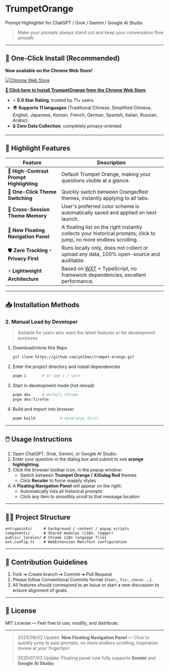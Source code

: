 # TrumpetOrange
Prompt Highlighter for ChatGPT / Grok / Gemini / Google AI Studio

> Make your prompts always stand out and keep your conversation flow smooth.

---

## 🌟 One-Click Install (Recommended)
**Now available on the Chrome Web Store!**

[![Chrome Web Store](https://img.shields.io/chrome-web-store/v/kmjcealmacndbklfjgjppdncgebgicmp?label=Chrome%20Web%20Store&logo=google-chrome&logoColor=white&color=4285F4)](https://chromewebstore.google.com/detail/trumpetorange/kmjcealmacndbklfjgjppdncgebgicmp)

**[📲 Click here to install TrumpetOrange from the Chrome Web Store](https://chromewebstore.google.com/detail/trumpetorange/kmjcealmacndbklfjgjppdncgebgicmp)**

- ⭐ **5.0 Star Rating**, trusted by 71+ users
- 🌍 **Supports 11 languages** (Traditional Chinese, Simplified Chinese, English, Japanese, Korean, French, German, Spanish, Italian, Russian, Arabic)
- 🔒 **Zero Data Collection**, completely privacy-oriented

---

## 🚀 Highlight Features
| Feature | Description |
|------|------|
| 🎨 **High-Contrast Prompt Highlighting** | Default Trumpet Orange, making your questions visible at a glance. |
| 🔴 **One-Click Theme Switching** | Quickly switch between Orange/Red themes, instantly applying to all tabs. |
| 💾 **Cross-Session Theme Memory** | User's preferred color scheme is automatically saved and applied on next launch. |
| 🧭 **New Floating Navigation Panel** | A floating list on the right instantly collects your historical prompts; click to jump, no more endless scrolling. |
| 🛡️ **Zero Tracking・Privacy First** | Runs locally only, does not collect or upload any data, 100% open-source and auditable. |
| ⚡ **Lightweight Architecture** | Based on [WXT](https://wxt.dev/) + TypeScript, no framework dependencies, excellent performance. |

---

## 📥 Installation Methods

### 2. Manual Load by Developer
> Suitable for users who want the latest features or for development purposes

1. Download/clone this Repo
   ```bash
   git clone https://github.com/yelban/trumpet-orange.git
   ```
2. Enter the project directory and install dependencies
   ```bash
   pnpm i       # Or npm i / yarn
   ```
3. Start in development mode (hot reload)
   ```bash
   pnpm dev     # Default Chrome
   pnpm dev:firefox
   ```
4. Build and import into browser
   ```bash
   pnpm build           # Generates dist/
   ```

---

## 🖱️ Usage Instructions
1. Open ChatGPT, Grok, Gemini, or Google AI Studio.
2. Enter your question in the dialog box and submit to see **orange highlighting**.
3. Click the browser toolbar icon, in the popup window:
   - Switch between **Trumpet Orange / XiGulag Red** themes
   - Click **Recolor** to force reapply styles
4. A **Floating Navigation Panel** will appear on the right:
   - Automatically lists all historical prompts
   - Click any item to smoothly scroll to that message location

---

## 🧑‍💻 Project Structure
```
entrypoints/     # background / content / popup scripts
components/      # Shared modules (i18n, logger)
public/_locales/ # Chrome i18n language files
wxt.config.ts    # WebExtension Manifest configuration
```

---

## 🤝 Contribution Guidelines
1. Fork ➜ Create branch ➜ Commit ➜ Pull Request
2. Please follow Conventional Commits format (`feat:`, `fix:`, `chore:` …).
3. All features should correspond to an Issue or start a new discussion to ensure alignment of goals.

---

## 📜 License
MIT License — Feel free to use, modify, and distribute.

---


> 2025/06/02 Update: **New Floating Navigation Panel** — Click to quickly jump to past prompts, no more endless scrolling, inspiration review at your fingertips!
>
> 2025/07/03 Update: Floating panel now fully supports **Gemini** and **Google AI Studio**.
